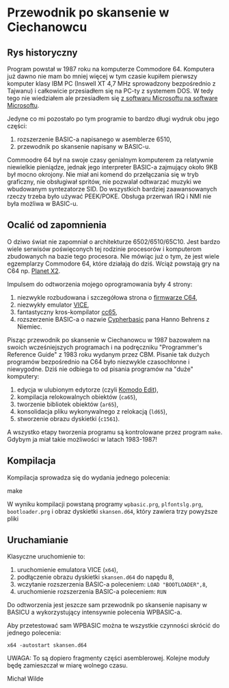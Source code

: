 # Przewodnik po skansenie w Ciechanowcu

## Rys historyczny

Program powstał w 1987 roku na komputerze Commodore 64. Komputera już dawno nie mam bo mniej więcej
w tym czasie kupiłem pierwszy komputer klasy IBM PC (Inswell XT 4,7 MHz sprowadzony bezpośrednio z Tajwanu)
i całkowicie przesiadłem się na PC-ty z systemem DOS. W tedy tego nie wiedziałem ale przesiadłem się [z 
softwaru Microsoftu na software Microsoftu](https://www.c64-wiki.com/wiki/Microsoft).

Jedyne co mi pozostało po tym programie to bardzo długi wydruk obu jego części:

1. rozszerzenie BASIC-a napisanego w asemblerze 6510,
2. przewodnik po skansenie napisany w BASIC-u.

Commoodre 64 był na swoje czasy genialnym komputerem za relatywnie niewielkie pieniądze,
jednak jego interpreter BASIC-a zajmujący około 9KB był mocno okrojony. Nie miał ani komend
do przełączania się w tryb graficzny, nie obsługiwał spritów, nie pozwalał odtwarzać muzyki we wbudowanym
syntezatorze SID. Do wszystkich bardziej zaawansowanych rzeczy trzeba było używać PEEK/POKE. Obsługa
przerwań IRQ i NMI nie była możliwa w BASIC-u.

## Ocalić od zapomnienia

O dziwo świat nie zapomniał o architekturze 6502/6510/65C10. Jest bardzo wiele serwisów poświęconych tej rodzinie 
procesorów i komputerom zbudowanych na bazie tego procesora. Nie mówiąc już o tym, że jest wiele egzemplarzy Commodore 
64, które działają do dziś. Wciąż powstają gry na C64 np. [Planet X2](https://www.youtube.com/watch?v=NB_VBl7ut9Y).

Impulsem do odtworzenia mojego oprogramowania były 4 strony:

1. niezwykle rozbudowana i szczegółowa strona o [firmwarze C64](http://unusedino.de/ec64/technical/aay/c64/),
2. niezwykły emulator [VICE](http://vice-emu.sourceforge.net/),
3. fantastyczny kros-kompilator [cc65](https://www.cc65.org/),
4. rozszerzenie BASIC-a o nazwie [Cypherbasic](https://github.com/silizium/cypherbasic) pana Hanno Behrens z Niemiec.

Pisząc przewodnik po skansenie w Ciechanowcu w 1987 bazowałem na swoich wcześniejszych programach i na podręczniku
"Programmer's Reference Guide" z 1983 roku wydanym przez CBM. Pisanie tak dużych programów bezpośrednio na C64 było 
niezwykle czasochłonne i niewygodne. Dziś nie odbiega to od pisania programów na "duże" komputery:

1. edycja w ulubionym edytorze (czyli [Komodo Edit](https://www.activestate.com/komodo-edit)),
2. kompilacja relokowalnych obiektów (`ca65`),
3. tworzenie bibliotek obiektów (`ar65`),
4. konsolidacja pliku wykonywalnego z relokacją (`ld65`),
5. stworzenie obrazu dyskietki (`c1561`).

A wszystko etapy tworzenia programu są kontrolowane przez program `make`. Gdybym ja miał takie możliwości 
w latach 1983-1987!

## Kompilacja

Kompilacja sprowadza się do wydania jednego polecenia:

make

W wyniku kompilacji powstaną programy `wpbasic.prg`, `plfontslg.prg`, `bootloader.prg` i obraz dyskietki
`skansen.d64`, który zawiera trzy powyższe pliki

## Uruchamianie

Klasyczne uruchomienie to:

1. uruchomienie emulatora VICE (`x64`),
2. podłączenie obrazu dyskietki `skansen.d64` do napędu 8,
3. wczytanie rozszerzenia BASIC-a poleceniem: `LOAD "BOOTLOADER",8`,
4. uruchomienie rozszerzenia BASIC-a poleceniem: `RUN`

Do odtworzenia jest jeszcze sam przewodnik po skansenie napisany w BASICU a wykorzystujący intensywnie
polecenia WPBASIC-a.

Aby przetestować sam WPBASIC można te wszystkie czynności skrócić do jednego polecenia:

    x64 -autostart skansen.d64

UWAGA: To są dopiero fragmenty części asemblerowej. Kolejne moduły będę zamieszczał w miarę wolnego czasu.

Michał Wilde


